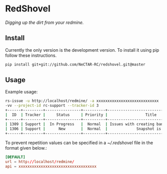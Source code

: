 RedShovel
=========

*Digging up the dirt from your redmine.*


Install 
-------

Currently the only version is the development version.  To install it
using pip follow these instructions.

```sh
pip install git+git://github.com/NeCTAR-RC/redshovel.git@master
```

Usage
-----

Example usage:

```sh
rs-issue -u http://localhost/redmine/ -a xxxxxxxxxxxxxxxxxxxxxxxxxxxx
-vv --project-id rc-support --tracker-id 3 
+------+---------+----------------+----------+----------------------------------------------+-----------------------+
|  ID  | Tracker |     Status     | Priority |                 Title                        |      Assigned To      |
+------+---------+----------------+----------+----------------------------------------------+-----------------------+
| 1309 | Support |  In Progress   |  Normal  | Issues with creating bananas from in sputnik |                       |
| 1306 | Support |      New       |  Normal  |             Snapshot is a success            |      Kam Orrison      |
+------+---------+----------------+----------+----------------------------------------------+-----------------------+
```

To prevent repetition values can be specified in a *~/.redshovel* file
in the format given below.:
```conf
[DEFAULT]
url = http://localhost/redmine/
api = xxxxxxxxxxxxxxxxxxxxxxxxxxxxxxxxxxx
```

